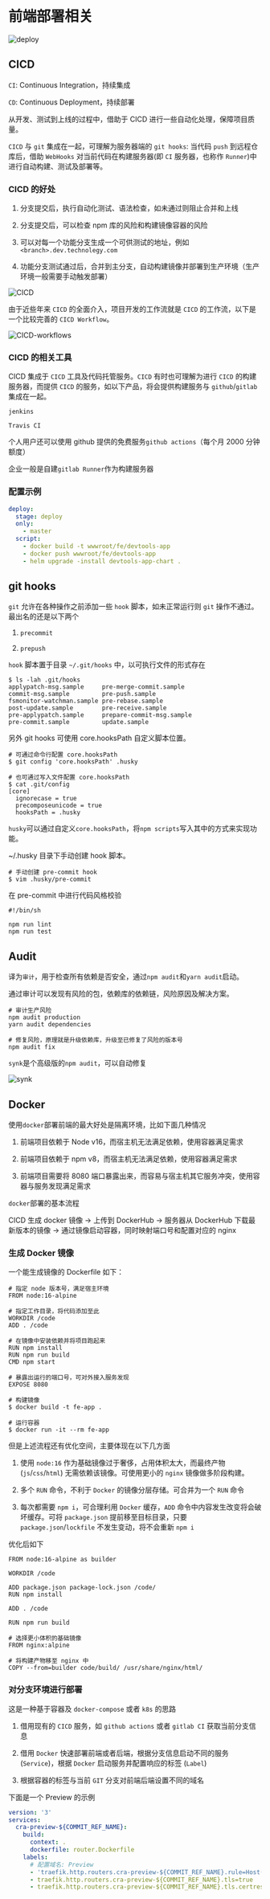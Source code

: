# 前端部署相关

![deploy](deploy.png)

## CICD

`CI`: Continuous Integration，持续集成

`CD`: Continuous Deployment，持续部署

从开发、测试到上线的过程中，借助于 CICD 进行一些自动化处理，保障项目质量。

`CICD` 与 `git` 集成在一起，可理解为服务器端的 `git hooks`: 当代码 `push` 到远程仓库后，借助 `WebHooks` 对当前代码在构建服务器(即 `CI` 服务器，也称作 `Runner`)中进行自动构建、测试及部署等。

### CICD 的好处

1. 分支提交后，执行自动化测试、语法检查，如未通过则阻止合并和上线

2. 分支提交后，可以检查 npm 库的风险和构建镜像容器的风险

3. 可以对每一个功能分支生成一个可供测试的地址，例如`<branch>.dev.technolegy.com`

4. 功能分支测试通过后，合并到主分支，自动构建镜像并部署到生产环境（生产环境一般需要手动触发部署）

![CICD](cicd.png)

由于近些年来 `CICD` 的全面介入，项目开发的工作流就是 `CICD` 的工作流，以下是一个比较完善的 `CICD Workflow`。

![CICD-workflows](CICD-workflows.png)

### CICD 的相关工具

CICD 集成于 `CICD` 工具及代码托管服务。`CICD` 有时也可理解为进行 `CICD` 的构建服务器，而提供 `CICD` 的服务，如以下产品，将会提供构建服务与 `github`/`gitlab` 集成在一起。

`jenkins`

`Travis CI`

个人用户还可以使用 github 提供的免费服务`github actions`（每个月 2000 分钟额度）

企业一般是自建`gitlab Runner`作为构建服务器

### 配置示例

```yml
deploy:
  stage: deploy
  only:
    - master
  script:
    - docker build -t wwwroot/fe/devtools-app
    - docker push wwwroot/fe/devtools-app
    - helm upgrade -install devtools-app-chart .
```

## git hooks

`git` 允许在各种操作之前添加一些 `hook` 脚本，如未正常运行则 `git` 操作不通过。最出名的还是以下两个

1. `precommit`

2. `prepush`

`hook` 脚本置于目录 `~/.git/hooks` 中，以可执行文件的形式存在

```shell
$ ls -lah .git/hooks
applypatch-msg.sample     pre-merge-commit.sample
commit-msg.sample         pre-push.sample
fsmonitor-watchman.sample pre-rebase.sample
post-update.sample        pre-receive.sample
pre-applypatch.sample     prepare-commit-msg.sample
pre-commit.sample         update.sample
```

另外 git hooks 可使用 core.hooksPath 自定义脚本位置。

```shell
# 可通过命令行配置 core.hooksPath
$ git config 'core.hooksPath' .husky

# 也可通过写入文件配置 core.hooksPath
$ cat .git/config
[core]
  ignorecase = true
  precomposeunicode = true
  hooksPath = .husky
```

`husky`可以通过自定义`core.hooksPath`，将`npm scripts`写入其中的方式来实现功能。

~/.husky 目录下手动创建 hook 脚本。

```shell
# 手动创建 pre-commit hook
$ vim .husky/pre-commit
```

在 pre-commit 中进行代码风格校验

```shell
#!/bin/sh

npm run lint
npm run test
```

## Audit

译为`审计`，用于检查所有依赖是否安全，通过`npm audit`和`yarn audit`启动。

通过审计可以发现有风险的包，依赖库的依赖链，风险原因及解决方案。

```shell
# 审计生产风险
npm audit production
yarn audit dependencies

# 修复风险，原理就是升级依赖库，升级至已修复了风险的版本号
npm audit fix
```

`synk`是个高级版的`npm audit`，可以自动修复

![synk](synk.png)

## Docker

使用`docker`部署前端的最大好处是隔离环境，比如下面几种情况

1. 前端项目依赖于 Node v16，而宿主机无法满足依赖，使用容器满足需求

2. 前端项目依赖于 npm v8，而宿主机无法满足依赖，使用容器满足需求

3. 前端项目需要将 8080 端口暴露出来，而容易与宿主机其它服务冲突，使用容器与服务发现满足需求

`docker`部署的基本流程

CICD 生成 docker 镜像 -> 上传到 DockerHub -> 服务器从 DockerHub 下载最新版本的镜像 -> 通过镜像启动容器，同时映射端口号和配置对应的 nginx

### 生成 Docker 镜像

一个能生成镜像的 Dockerfile 如下：

```shell
# 指定 node 版本号，满足宿主环境
FROM node:16-alpine

# 指定工作目录，将代码添加至此
WORKDIR /code
ADD . /code

# 在镜像中安装依赖并将项目跑起来
RUN npm install
RUN npm run build
CMD npm start

# 暴露出运行的端口号，可对外接入服务发现
EXPOSE 8080
```

```shell
# 构建镜像
$ docker build -t fe-app .

# 运行容器
$ docker run -it --rm fe-app
```

但是上述流程还有优化空间，主要体现在以下几方面

1. 使用 `node:16` 作为基础镜像过于奢侈，占用体积太大，而最终产物 (`js`/`css`/`html`) 无需依赖该镜像。可使用更小的 `nginx` 镜像做多阶段构建。

2. 多个 `RUN` 命令，不利于 `Docker` 的镜像分层存储。可合并为一个 `RUN` 命令

3. 每次都需要 `npm i`，可合理利用 `Docker` 缓存，`ADD` 命令中内容发生改变将会破坏缓存。可将 `package.json` 提前移至目标目录，只要 `package.json`/`lockfile` 不发生变动，将不会重新 `npm i`

优化后如下

```shell
FROM node:16-alpine as builder

WORKDIR /code

ADD package.json package-lock.json /code/
RUN npm install

ADD . /code

RUN npm run build

# 选择更小体积的基础镜像
FROM nginx:alpine

# 将构建产物移至 nginx 中
COPY --from=builder code/build/ /usr/share/nginx/html/
```

### 对分支环境进行部署

这是一种基于容器及 `docker-compose` 或者 `k8s` 的思路

1. 借用现有的 `CICD` 服务，如 `github actions` 或者 `gitlab CI` 获取当前分支信息

2. 借用 `Docker` 快速部署前端或者后端，根据分支信息启动不同的服务 (`Service`)，根据 `Docker` 启动服务并配置响应的标签 (`Label`)

3. 根据容器的标签与当前 `GIT` 分支对前端后端设置不同的域名

下面是一个 Preview 的示例

```yml
version: '3'
services:
  cra-preview-${COMMIT_REF_NAME}:
    build:
      context: .
      dockerfile: router.Dockerfile
    labels:
      # 配置域名: Preview
      - 'traefik.http.routers.cra-preview-${COMMIT_REF_NAME}.rule=Host(`${COMMIT_REF_NAME}.cra.kevinlau.cn`)'
      - traefik.http.routers.cra-preview-${COMMIT_REF_NAME}.tls=true
      - traefik.http.routers.cra-preview-${COMMIT_REF_NAME}.tls.certresolver=le
```
